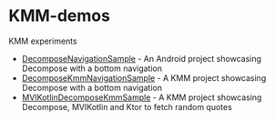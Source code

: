 # KMM-demos
KMM experiments

* [DecomposeNavigationSample](https://github.com/falcon4ever/KMM-demos/tree/main/DecomposeNavigationSample) - An Android project showcasing Decompose with a bottom navigation
* [DecomposeKmmNavigationSample](https://github.com/falcon4ever/KMM-demos/tree/main/DecomposeKmmNavigationSample) - A KMM project showcasing Decompose with a bottom navigation
* [MVIKotlinDecomposeKmmSample](https://github.com/falcon4ever/KMM-demos/tree/main/MVIKotlinDecomposeKmmSample) - A KMM project showcasing Decompose, MVIKotlin and Ktor to fetch random quotes